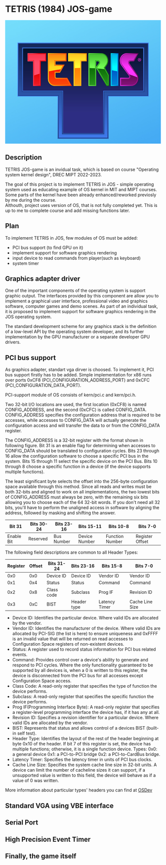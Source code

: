 TETRIS (1984) JOS-game
===================

<img src="https://github.com/RustamSubkhankulov/ComputerTech/blob/main/itask/pictures/Tetris_Logo.jpeg" data-canonical-src="https://github.com/RustamSubkhankulov/ComputerTech/blob/main/itask/pictures/Tetris_Logo.jpeg" width="600" height="400" />

Description
-----------
TETRIS JOS-game is an invidual task, which is based on course 
"Operating system kernel design", DREC MIPT 2022-2023. 

The goal of this project is to implement TETRIS in JOS - simple operating system used 
as educating example of OS kernel in MIT and MIPT courses. Some parts of the 
kernel have been already enhanced/reworked previosly by me during the course.  
Althouth, project uses version of OS, that is not fully completed yet.
This is up to me to complete course and add missing functions later.

Plan
----
To implement TETRIS in JOS, few modules of OS must be added: 
- PCI bus support (to find GPU on it)
- implement support for software graphics rendering 
- input device to read commands from player(such as keyboard)
- system timer 

Graphics adapter driver
-----------------------
One of the important components of the operating system is support graphic output. 
The interfaces provided by this component are allow you to implement a graphical 
user interface, professional video and graphics software, computer games and
demo scenes. As part of an individual task, it is proposed to implement
support for software graphics rendering in the JOS operating system.

The standard development scheme for any graphics stack is
the definition of a low-level API by the operating system developer, and
its further implementation by the GPU manufacturer or a separate developer
GPU drivers.

PCI bus support
---------------
As graphics adapter, standart vga dirver is choosed. To implement it, 
PCI bus support firstly has to be added.
Simple implementation for x86 runs over ports 0xCF8 (PCI_CONFIGURATION_ADDRESS_PORT) 
and 0xCFC (PCI_CONFIGURATION_DATA_PORT).

PCI-support module of OS consists of kern/pci.c and kern/pci.h. 

Two 32-bit I/O locations are used, the first location (0xCF8) is named CONFIG_ADDRESS, and the second (0xCFC) is called CONFIG_DATA. CONFIG_ADDRESS specifies the configuration address that is required to be accesses, while accesses to CONFIG_DATA will actually generate the configuration access and will transfer the data to or from the CONFIG_DATA register.

The CONFIG_ADDRESS is a 32-bit register with the format shown in following figure. Bit 31 is an enable flag for determining when accesses to CONFIG_DATA should be translated to configuration cycles. Bits 23 through 16 allow the configuration software to choose a specific PCI bus in the system. Bits 15 through 11 select the specific device on the PCI Bus. Bits 10 through 8 choose a specific function in a device (if the device supports multiple functions).

The least significant byte selects the offset into the 256-byte configuration space available through this method. Since all reads and writes must be both 32-bits and aligned to work on all implementations, the two lowest bits of CONFIG_ADDRESS must always be zero, with the remaining six bits allowing you to choose each of the 64 32-bit words. If you don't need all 32 bits, you'll have to perform the unaligned access in software by aligning the address, followed by masking and shifting the answer.

| **Bit 31** | **Bits 30-24** | **Bits 23-16** | **Bits 15-11** | **Bits 10-8**   | **Bits 7-0**    |
|------------|----------------|----------------|----------------|-----------------|-----------------|
| Enable Bit | Reserved       | Bus Number     | Device Number  | Function Number | Register Offset |

The following field descriptions are common to all Header Types:

| **Register** | **Offset** | **Bits 31-24** | **Bits 23-16** | **Bits 15-8** | **Bits 7-0**    |
|--------------|------------|----------------|----------------|---------------|-----------------|
| 0x0          | 0x0        | Device ID      | Device ID      | Vendor ID     | Vendor ID       |
| 0x1          | 0x4        | Status         | Status         | Command       | Command         |
| 0x2          | 0x8        | Class code     | Subclass       | Prog IF       | Revision ID     |
| 0x3          | 0xC        | BIST           | Header type    | Latency Timer | Cache Line Size |

- Device ID: Identifies the particular device. Where valid IDs are allocated by the vendor.
- Vendor ID: Identifies the manufacturer of the device. Where valid IDs are allocated by PCI-SIG (the list is here) to ensure uniqueness and 0xFFFF is an invalid value that will be returned on read accesses to Configuration Space registers of non-existent devices.
- Status: A register used to record status information for PCI bus related events.
- Command: Provides control over a device's ability to generate and respond to PCI cycles. Where the only functionality guaranteed to be supported by all devices is, when a 0 is written to this register, the device is disconnected from the PCI bus for all accesses except Configuration Space access.
- Class Code: A read-only register that specifies the type of function the device performs.
- Subclass: A read-only register that specifies the specific function the device performs.
- Prog IF(Programming Interface Byte): A read-only register that specifies a register-level programming interface the device has, if it has any at all.
- Revision ID: Specifies a revision identifier for a particular device. Where valid IDs are allocated by the vendor.
- BIST: Represents that status and allows control of a devices BIST (built-in self test).
- Header Type: Identifies the layout of the rest of the header beginning at byte 0x10 of the header. If bit 7 of this register is set, the device has multiple functions; otherwise, it is a single function device. Types:
0x0: a general device
0x1: a PCI-to-PCI bridge
0x2: a PCI-to-CardBus bridge.
- Latency Timer: Specifies the latency timer in units of PCI bus clocks.
- Cache Line Size: Specifies the system cache line size in 32-bit units. A device can limit the number of cacheline sizes it can support, if a unsupported value is written to this field, the device will behave as if a value of 0 was written.

More information about particular types' headers you can find at [OSDev](https://wiki.osdev.org/PCI)

Standard VGA using VBE interface 
---------------------------------

Serial Port
------------

High Precision Event Timer
---------------------------

Finally, the game itself
-------------------------
